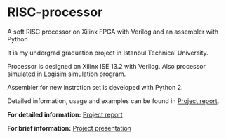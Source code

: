 # RISC-processor
A soft RISC processor on Xilinx FPGA with Verilog and an assembler with Python

It is my undergrad graduation project in Istanbul Technical University.

Processor is designed on Xilinx ISE 13.2 with Verilog. Also processor simulated in [Logisim](http://www.cburch.com/logisim/) simulation program.

Assembler for new instrction set is developed with Python 2.

Detailed information, usage and examples can be found in [Project report](report.pdf). 

<b>For detailed information:</b>
[Project report](report.pdf)

<b>For brief information:</b>
[Project presentation](presentation.pdf)
